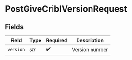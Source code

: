 # PostGiveCriblVersionRequest


## Fields

| Field              | Type               | Required           | Description        |
| ------------------ | ------------------ | ------------------ | ------------------ |
| `version`          | *str*              | :heavy_check_mark: | Version number     |